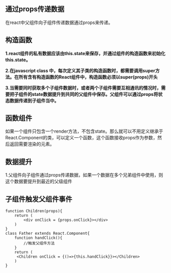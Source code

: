 ## 通过props传递数据

在react中父组件向子组件传递数据通过props来传递。

## 构造函数

**1.react组件的私有数据应该由this.state来保存，并通过组件的构造函数来初始化this.state。**

**2.在javascript class 中，每次定义其子类的构造函数时，都需要调用super方法。在所有含有构造函数的React组件中，构造函数必须以super(props)开头**

**3.当需要同时获取多个子组件数据时，或者两个子组件需要互相通讯的情况时，需要把子组件的state数据提升到共同的父组件中保存。父组件可以通过props将状态数据传递到子组件当中。**

## 函数组件

如果一个组件只包含一个render方法，不包含state。那么就可以不用定义继承于React.Component的类，可以定义一个函数，这个函数接收props作为参数，然后返回需要渲染的元素。

## 数据提升

1.父组件向子组件通过props传递数据，如果一个数据在多个兄弟组件中使用，则这个数据要提升到最近的父级组件

## 子组件触发父组件事件

```
function Children(props){
	return (
		<div onClick = {props.onClick}></div>
	)
}
class Father extends React.Component{
	function handClick(){
		//触发父组件方法
	}
	return (
	 <Children onClick = {()=>{this.handClick}}></Children>
	)
}
```

